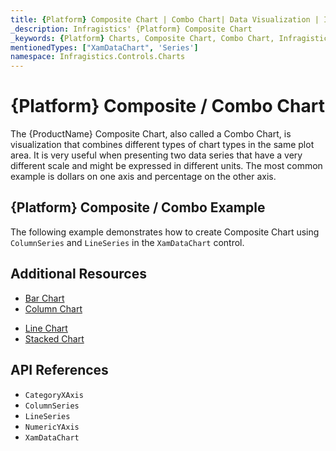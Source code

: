 ```yaml
---
title: {Platform} Composite Chart | Combo Chart| Data Visualization | Infragistics
_description: Infragistics' {Platform} Composite Chart
_keywords: {Platform} Charts, Composite Chart, Combo Chart, Infragistics
mentionedTypes: ["XamDataChart", 'Series']
namespace: Infragistics.Controls.Charts
---
```

# {Platform} Composite / Combo Chart

The {ProductName} Composite Chart, also called a Combo Chart, is visualization that combines different types of chart types in the same plot area. It is very useful when presenting two data series that have a very different scale and might be expressed in different units. The most common example is dollars on one axis and percentage on the other axis.

## {Platform} Composite / Combo Example

The following example demonstrates how to create Composite Chart using `ColumnSeries` and `LineSeries` in the `XamDataChart` control.

<code-view style="height: 600px"
           data-demos-base-url="{environment:dvDemosBaseUrl}"
           iframe-src="{environment:dvDemosBaseUrl}/charts/data-chart-composite-chart"
           github-src="charts/data-chart/composite-chart"
           alt="{Platform} Composite Chart Example" >
</code-view>

<div class="divider--half"></div>

## Additional Resources
- [Bar Chart](bar-chart.md)
- [Column Chart](column-chart.md)
<!-- - [Gantt Chart](gantt-chart.md) -->
- [Line Chart](line-chart.md)
- [Stacked Chart](stacked-chart.md)

## API References
- `CategoryXAxis`
- `ColumnSeries`
- `LineSeries`
- `NumericYAxis`
- `XamDataChart`
